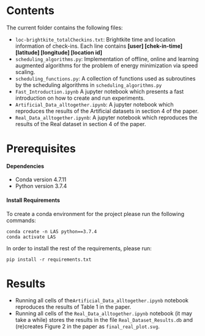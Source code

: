 # Contents
The current folder contains the following files:
- ``loc-brightkite_totalCheckins.txt``: Brightkite time and location information of check-ins. Each line contains **[user] [chek-in-time] [latitude] [longitude] [location id]**
- ``scheduling_algorithms.py``: Implementation of offline, online and learning augmented algorithms for the problem of energy minimization via speed scaling.
- ``scheduling_functions.py``: A collection of functions used as subroutines by the scheduling algorithms in ``scheduling_algorithms.py``
- ``Fast_Introduction.ipynb`` A jupyter notebook which presents a fast introduction on how to create and run experiments.
- ``Artificial_Data_alltogether.ipynb``: A jupyter notebook  which reproduces the results of the Artificial datasets in section 4 of the paper.
- ``Real_Data_alltogether.ipynb``: A jupyter notebook  which reproduces the results of the Real dataset in section 4 of the paper.


# Prerequisites

#### Dependencies

- Conda version 4.7.11
- Python version  3.7.4

#### Install Requirements
To create a conda environment for the project please run the following commands:

```
conda create -n LAS python==3.7.4
conda activate LAS
```

In order to install the rest of the requirements, please run:

```
pip install -r requirements.txt
```

# Results
- Running all cells of the``Artificial_Data_alltogether.ipynb`` notebook reproduces the results of Table 1 in the paper.
- Running all cells of the ``Real_Data_alltogether.ipynb`` notebook (it may take a while) stores the results in the file ``Real_Dataset_Results.db`` and (re)creates Figure 2 in the paper as ``final_real_plot.svg``.
